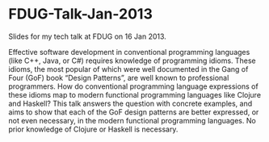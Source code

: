 FDUG-Talk-Jan-2013
==================

Slides for my tech talk at FDUG on 16 Jan 2013.

Effective software development in conventional programming languages (like C++, Java, or C#)
requires knowledge of programming idioms. These idioms, the most popular of which were well
documented in the Gang of Four (GoF) book “Design Patterns”, are well known to professional
programmers. How do conventional programming language expressions of these idioms map to modern
functional programming languages like Clojure and Haskell? This talk answers the question with
concrete examples, and aims to show that each of the GoF design patterns are better expressed,
or not even necessary, in the modern functional programming languages. No prior knowledge of
Clojure or Haskell is necessary.
